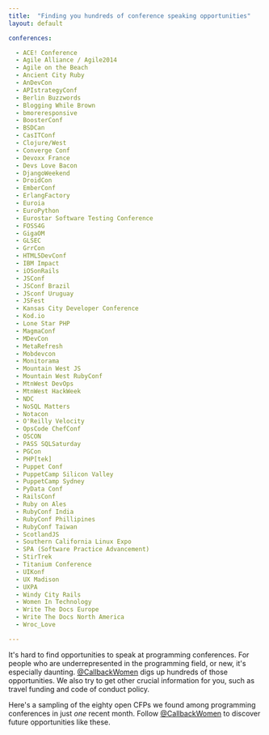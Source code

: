 ```yaml
---
title:  "Finding you hundreds of conference speaking opportunities"
layout: default

conferences:

  - ACE! Conference
  - Agile Alliance / Agile2014
  - Agile on the Beach
  - Ancient City Ruby
  - AnDevCon
  - APIstrategyConf
  - Berlin Buzzwords
  - Blogging While Brown
  - bmoreresponsive
  - BoosterConf
  - BSDCan
  - CasITConf
  - Clojure/West
  - Converge Conf
  - Devoxx France
  - Devs Love Bacon
  - DjangoWeekend
  - DroidCon
  - EmberConf
  - ErlangFactory
  - Euroia
  - EuroPython
  - Eurostar Software Testing Conference
  - FOSS4G
  - GigaOM
  - GLSEC
  - GrrCon
  - HTML5DevConf
  - IBM Impact
  - iOSonRails
  - JSConf
  - JSConf Brazil
  - JSconf Uruguay
  - JSFest
  - Kansas City Developer Conference
  - Kod.io
  - Lone Star PHP
  - MagmaConf
  - MDevCon
  - MetaRefresh
  - Mobdevcon
  - Monitorama
  - Mountain West JS
  - Mountain West RubyConf
  - MtnWest DevOps
  - MtnWest HackWeek
  - NDC
  - NoSQL Matters
  - Notacon
  - O'Reilly Velocity
  - OpsCode ChefConf
  - OSCON
  - PASS SQLSaturday
  - PGCon
  - PHP[tek]
  - Puppet Conf
  - PuppetCamp Silicon Valley
  - PuppetCamp Sydney
  - PyData Conf
  - RailsConf
  - Ruby on Ales
  - RubyConf India
  - RubyConf Phillipines
  - RubyConf Taiwan
  - ScotlandJS
  - Southern California Linux Expo
  - SPA (Software Practice Advancement)
  - StirTrek
  - Titanium Conference
  - UIKonf
  - UX Madison
  - UXPA
  - Windy City Rails
  - Women In Technology
  - Write The Docs Europe
  - Write The Docs North America
  - Wroc_Love

---
```


It's hard to find opportunities to speak at programming conferences. For people who are underrepresented in the programming field, or new, it's especially daunting. [@CallbackWomen](http://twitter.com/callbackwomen) digs up hundreds of those opportunities. We also try to get other crucial information for you, such as travel funding and code of conduct policy.

Here's a sampling of the eighty open CFPs we found among programming conferences in just _one_ recent month.  Follow [@CallbackWomen](http://twitter.com/callbackwomen) to discover future opportunities like these.



